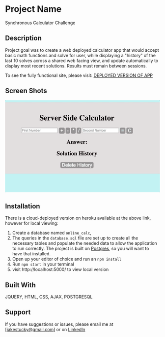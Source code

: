 # Project Name

Synchronous Calculator Challenge

## Description

Project goal was to create a web deployed calculator app that would accept basic math functions and solve for user, while displaying a "history" of the last 10 solves across a shared web facing view, and update automatically to display most recent solutions. Results must remain between sessions.

To see the fully functional site, please visit: [DEPLOYED VERSION OF APP](https://cryptic-retreat-22217.herokuapp.com/)

## Screen Shots

![image](./calcDemo.gif)

## Installation

There is a cloud-deployed version on heroku available at the above link, however for local viewing:

1. Create a database named `online_calc`,
2. The queries in the `database.sql` file are set up to create all the necessary tables and populate the needed data to allow the application to run correctly. The project is built on [Postgres](https://www.postgresql.org/download/), so you will want to have that installed.
3. Open up your editor of choice and run an `npm install`
4. Run `npm start` in your terminal
5. visit http://localhost:5000/ to view local version

## Built With

JQUERY, HTML, CSS, AJAX, POSTGRESQL

## Support

If you have suggestions or issues, please email me at [jakestucky@gmail.com] or on [LinkedIn](https://www.linkedin.com/in/jakestucky/)
